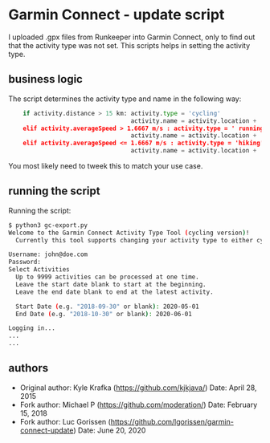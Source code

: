 # Garmin Connect - update script

I uploaded .gpx files from Runkeeper into Garmin Connect, only to find out that the activity type was not set. This scripts helps in setting the activity type.

## business logic

The script determines the activity type and name in the following way:
```python
    if activity.distance > 15 km: activity.type = 'cycling'
                                  activity.name = activity.location + ' Cycling" 
    elif activity.averageSpeed > 1.6667 m/s : activity.type = ' running' 
                                  activity.name = activity.location + ' Running" 
    elif activity.averageSpeed <= 1.6667 m/s : activity.type = 'hiking'
                                  activity.name = activity.location + ' Walking" 
```

You most likely need to tweek this to match your use case.

## running the script

Running the script:

```bash
$ python3 gc-export.py 
Welcome to the Garmin Connect Activity Type Tool (cycling version)!
  Currently this tool supports changing your activity type to either cycling, hiking or running

Username: john@doe.com
Password: 
Select Activities
  Up to 9999 activities can be processed at one time.
  Leave the start date blank to start at the beginning.
  Leave the end date blank to end at the latest activity.

  Start Date (e.g. "2018-09-30" or blank): 2020-05-01
  End Date (e.g. "2018-10-30" or blank): 2020-06-01

Logging in...
...
...
```

## authors

- Original author: Kyle Krafka (https://github.com/kjkjava/)
  Date: April 28, 2015
- Fork author: Michael P (https://github.com/moderation/)
  Date: February 15, 2018
- Fork author: Luc Gorissen (https://github.com/lgorissen/garmin-connect-update)
  Date: June 20, 2020